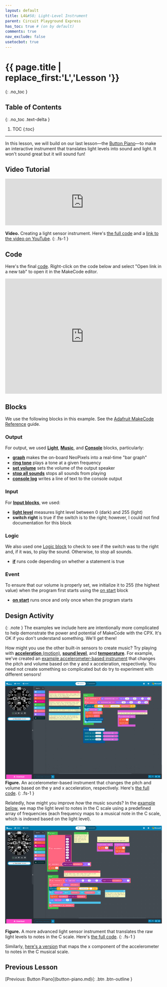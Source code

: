 ```yaml
---
layout: default
title: L4&#58; Light-Level Instrument
parent: Circuit Playground Express
has_toc: true # (on by default)
comments: true
nav_exclude: false
usetocbot: true
---
```

# {{ page.title | replace_first:'L','Lesson '}}
{: .no_toc }

## Table of Contents
{: .no_toc .text-delta }

1. TOC
{:toc}
---

In this lesson, we will build on our last lesson—the [Button Piano](button-piano.md)—to make an interactive instrument that translates light levels into sound and light. It won't sound great but it will sound fun!

<!-- TODO consider adding in a lil video of a theremin? -->

## Video Tutorial

<div class="iframe-container">
  <iframe width="100%" src="https://www.youtube.com/embed/RlEPQqyQGEk" title="YouTube video player" frameborder="0" allow="accelerometer; autoplay; clipboard-write; encrypted-media; gyroscope; picture-in-picture; web-share" allowfullscreen></iframe>
</div>

**Video.** Creating a light sensor instrument. Here's [the full code](https://makecode.com/_drYKXH5UeV1r) and a [link to the video on YouTube](https://youtu.be/RlEPQqyQGEk).
{: .fs-1 }

## Code

Here's the final [code](https://makecode.com/_2dVi02gquH6h). Right-click on the code below and select "Open link in a new tab" to open it in the MakeCode editor.

<div style="position:relative;height:calc(300px + 5em);width:100%;overflow:hidden;"><iframe style="position:absolute;top:0;left:0;width:100%;height:100%;" src="https://makecode.adafruit.com/---codeembed#pub:_2dVi02gquH6h" allowfullscreen="allowfullscreen" frameborder="0" sandbox="allow-scripts allow-same-origin"></iframe></div>

<!-- <div style="position:relative;height:0;padding-bottom:70%;overflow:hidden;"><iframe style="position:absolute;top:0;left:0;width:100%;height:100%;" src="https://makecode.adafruit.com/#pub:_K9Xddy0gk1hY" frameborder="0" sandbox="allow-popups allow-forms allow-scripts allow-same-origin"></iframe></div>

<div style="position:relative;height:0;padding-bottom:100.0%;overflow:hidden;"><iframe style="position:absolute;top:0;left:0;width:100%;height:100%;" src="https://makecode.adafruit.com/---run?id=_K9Xddy0gk1hY" allowfullscreen="allowfullscreen" sandbox="allow-popups allow-forms allow-scripts allow-same-origin" frameborder="0"></iframe></div> -->

## Blocks

We use the following blocks in this example. See the [Adafruit MakeCode Reference](https://makecode.adafruit.com/reference) guide.

### Output

For output, we used **[Light](https://makecode.adafruit.com/reference/light)**, **[Music](https://makecode.adafruit.com/reference/music)**, and **[Console](https://makecode.adafruit.com/reference/console)** blocks, particularly:

- **[graph](https://makecode.adafruit.com/reference/light/graph)** makes the on-board NeoPixels into a real-time "bar graph"
- **[ring tone](https://makecode.adafruit.com/reference/music/ring-tone)** plays a tone at a given frequency
- **[set volume](https://makecode.adafruit.com/reference/music/set-volume)** sets the volume of the output speaker
- **[stop all sounds](https://makecode.adafruit.com/reference/music/stop-all-sounds)** stops all sounds from playing
- **[console log](https://makecode.adafruit.com/reference/console)** writes a line of text to the console output

### Input

For **[Input blocks](https://makecode.adafruit.com/reference/input)**, we used:

- **[light level](https://makecode.adafruit.com/reference/input/light-level)** measures light level between 0 (dark) and 255 (light)
- **switch right** is true if the switch is to the right; however, I could not find documentation for this block

### Logic

We also used one [Logic block](https://makecode.adafruit.com/blocks/logic) to check to see if the switch was to the right and, if it was, to play the sound. Otherwise, to stop all sounds.

- **[if](https://makecode.adafruit.com/blocks/logic)** runs code depending on whether a statement is true

### Event

To ensure that our volume is properly set, we initialize it to 255 (the highest value) when the program first starts using the [on start](https://makecode.adafruit.com/blocks/on-start) block

- **[on start](https://makecode.adafruit.com/blocks/on-start)** runs once and only once when the program starts

## Design Activity

{: .note }
The examples we include here are intentionally more complicated to help demonstrate the power and potential of MakeCode with the CPX. It's OK if you don't understand something. We'll get there!

How might you use the other built-in sensors to create music? Try playing with [**acceleration** (motion)](https://makecode.adafruit.com/reference/input/acceleration), [**sound level**](https://makecode.adafruit.com/reference/input/sound-level), and [**temperature**](https://makecode.adafruit.com/reference/input/temperature). For example, we've created an [example accelerometer-based instrument](https://makecode.com/_fbsJcbKMgJxv) that changes the pitch and volume based on the y and x acceleration, respectively. You need not create something so complicated but do try to experiment with different sensors!

![A screenshot of MakeCode showing the accelerometer instrument](assets/images/MakeCode_AccelerometerInstrument.png)
**Figure.** An accelerometer-based instrument that changes the pitch and volume based on the y and x acceleration, respectively. Here's [the full code](https://makecode.com/_fbsJcbKMgJxv).
{: .fs-1 }

Relatedly, how might you improve *how* the music sounds? In the [example below](https://makecode.com/_49zec62PC6eJ), we map the light level to notes in the C scale using a predefined array of frequencies (each frequency maps to a musical note in the C scale, which is indexed based on the light level).

![A screenshot of the MakeCode showing the light sensor instrument mapped to the C Scale](assets/images/MakeCode_LightSensorInstrumentCScale.png)

**Figure.** A more advanced light sensor instrument that translates the raw light levels to notes in the C scale. Here's [the full code](https://makecode.com/_49zec62PC6eJ).
{: .fs-1 }

Similarly, [here's a version](https://makecode.com/_RCK2f5KhHLby) that maps the x component of the accelerometer to notes in the C musical scale.

<!-- <div style="position:relative;height:calc(300px + 5em);width:100%;overflow:hidden;"><iframe style="position:absolute;top:0;left:0;width:100%;height:100%;" src="https://makecode.adafruit.com/---codeembed#pub:_bb6Musb9aVex" allowfullscreen="allowfullscreen" frameborder="0" sandbox="allow-scripts allow-same-origin"></iframe></div> -->

## Previous Lesson

<span class="fs-6">
[Previous: Button Piano](button-piano.md){: .btn .btn-outline }
</span>